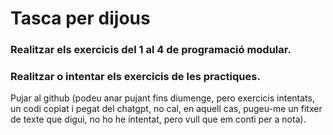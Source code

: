 # Tasca per dijous

### Realitzar els exercicis del 1 al 4 de programació modular.
### Realitzar o intentar els exercicis de les practiques.

Pujar al github (podeu anar pujant fins diumenge, pero exercicis intentats, un codi copiat i pegat del chatgpt, no cal, en aquell cas, pugeu-me un fitxer de texte que digui, no ho he intentat, pero vull que em conti per a nota).
